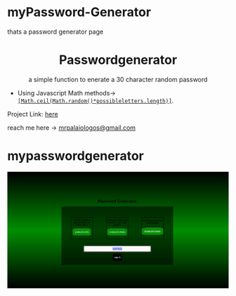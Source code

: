 # myPassword-Generator

thats a password generator page

  <h1 align="center">  Passwordgenerator</h1> 
  
 
 <p align="center">             a simple function to enerate a  30 character random password </p>

- Using Javascript Math methods-> [`[Math.ceil(Math.random()*possibleletters.length)]`](#code).

Project Link: [here](https://github.com/AngelosPa/passwordgenerator/blob/main/password.js)

reach me here -> mrpalaiologos@gmail.com

# mypasswordgenerator
![check here](codegenerator.png)
